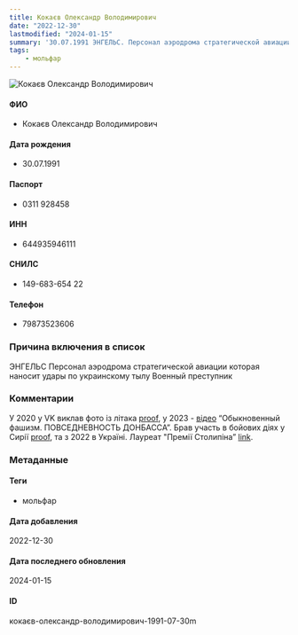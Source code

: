 ```yaml
---
title: Кокаєв Олександр Володимирович
date: "2022-12-30"
lastmodified: "2024-01-15"
summary: '30.07.1991 ЭНГЕЛЬС. Персонал аэродрома стратегической авиации которая наносит удары по украинскому тылу. Военный преступник.'
tags: 
    - мольфар
---
```

<!--# pp1-->
<!--## Фигурант-->
<!--### Личные данные-->
<!--#### Фото-->
![Кокаєв Олександр Володимирович ](https://molfar.com/images/optimized/1696844031_1025827425.png)
#### ФИО
- Кокаєв Олександр Володимирович
#### Дата рождения
- 30.07.1991
#### Паспорт
- 0311 928458
#### ИНН
- 644935946111
#### СНИЛС
- 149-683-654 22
#### Телефон
- 79873523606
### Причина включения в список
ЭНГЕЛЬС
Персонал аэродрома стратегической авиации которая наносит удары по украинскому тылу
Военный преступник
### Комментарии
У 2020 у VK виклав фото із літака [proof](https://drive.google.com/uc?id=1-VwPXdRjR5L4eY0xmgoxq6nK-tBN4rFd), у 2023 - [відео](https://drive.google.com/uc?id=1ylIQz_VZLW-h4dwkel3r8S7pjAWLEhp1) “Обыкновенный фашизм. ПОВСЕДНЕВНОСТЬ ДОНБАССА”. Брав участь в бойових діях у Сирії [proof](http://bb-saratov.ru/deyatelnost/vahta-geroeev-otechestva-v-saratove/6074-%D0%B2%D0%BF%D0%B2%D0%B0%D0%B0%D0%B2%D0%BF%D1%80%D0%BE%D0%B0%D0%BF.html), та з 2022 в Україні. Лауреат "Премії Столипіна” [link](http://bb-saratov.ru/deyatelnost/vahta-geroeev-otechestva-v-saratove/6074-%D0%B2%D0%BF%D0%B2%D0%B0%D0%B0%D0%B2%D0%BF%D1%80%D0%BE%D0%B0%D0%BF.html).
### Метаданные
#### Теги
- мольфар
#### Дата добавления
2022-12-30
#### Дата последнего обновления
2024-01-15
#### ID
кокаєв-олександр-володимирович-1991-07-30m
<!--## END;-->
